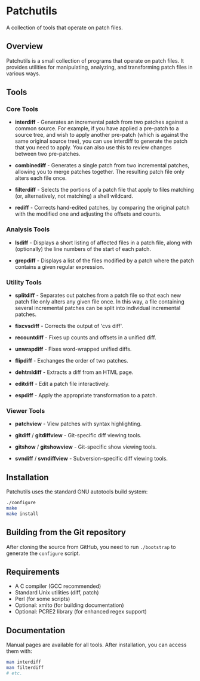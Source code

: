 # Patchutils

A collection of tools that operate on patch files.

## Overview

Patchutils is a small collection of programs that operate on patch files. It provides utilities for manipulating, analyzing, and transforming patch files in various ways.

## Tools

### Core Tools

- **interdiff** - Generates an incremental patch from two patches against a common source. For example, if you have applied a pre-patch to a source tree, and wish to apply another pre-patch (which is against the same original source tree), you can use interdiff to generate the patch that you need to apply. You can also use this to review changes between two pre-patches.

- **combinediff** - Generates a single patch from two incremental patches, allowing you to merge patches together. The resulting patch file only alters each file once.

- **filterdiff** - Selects the portions of a patch file that apply to files matching (or, alternatively, not matching) a shell wildcard.

- **rediff** - Corrects hand-edited patches, by comparing the original patch with the modified one and adjusting the offsets and counts.

### Analysis Tools

- **lsdiff** - Displays a short listing of affected files in a patch file, along with (optionally) the line numbers of the start of each patch.

- **grepdiff** - Displays a list of the files modified by a patch where the patch contains a given regular expression.

### Utility Tools

- **splitdiff** - Separates out patches from a patch file so that each new patch file only alters any given file once. In this way, a file containing several incremental patches can be split into individual incremental patches.

- **fixcvsdiff** - Corrects the output of 'cvs diff'.

- **recountdiff** - Fixes up counts and offsets in a unified diff.

- **unwrapdiff** - Fixes word-wrapped unified diffs.

- **flipdiff** - Exchanges the order of two patches.

- **dehtmldiff** - Extracts a diff from an HTML page.

- **editdiff** - Edit a patch file interactively.

- **espdiff** - Apply the appropriate transformation to a patch.

### Viewer Tools

- **patchview** - View patches with syntax highlighting.

- **gitdiff** / **gitdiffview** - Git-specific diff viewing tools.

- **gitshow** / **gitshowview** - Git-specific show viewing tools.

- **svndiff** / **svndiffview** - Subversion-specific diff viewing tools.

## Installation

Patchutils uses the standard GNU autotools build system:

```bash
./configure
make
make install
```

## Building from the Git repository

After cloning the source from GitHub, you need to run `./bootstrap` to generate the `configure` script.

## Requirements

- A C compiler (GCC recommended)
- Standard Unix utilities (diff, patch)
- Perl (for some scripts)
- Optional: xmlto (for building documentation)
- Optional: PCRE2 library (for enhanced regex support)

## Documentation

Manual pages are available for all tools. After installation, you can access them with:

```bash
man interdiff
man filterdiff
# etc.
```
